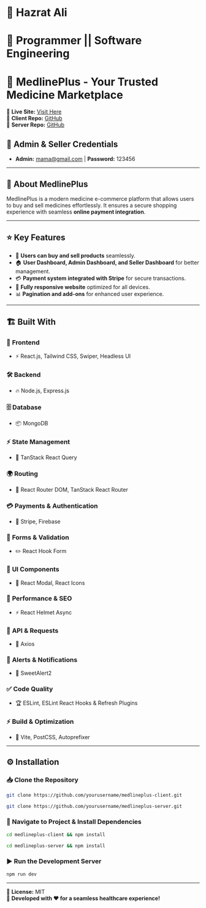 # 🍘 Hazrat Ali

# 🍩 Programmer || Software Engineering

# 🌿 MedlinePlus - Your Trusted Medicine Marketplace

🔗 **Live Site:** [Visit Here]()  
🔗 **Client Repo:** [GitHub]()  
🔗 **Server Repo:** [GitHub]()  

## 🔑 Admin & Seller Credentials
- **Admin:** mama@gmail.com | **Password:** 123456  


---

## 🚀 About MedlinePlus
MedlinePlus is a modern medicine e-commerce platform that allows users to buy and sell medicines effortlessly. It ensures a secure shopping experience with seamless **online payment integration**.

---
## ⭐ Key Features
- 🛒 **Users can buy and sell products** seamlessly.
- 🏠 **User Dashboard, Admin Dashboard, and Seller Dashboard** for better management.
- 💳 **Payment system integrated with Stripe** for secure transactions.
- 📱 **Fully responsive website** optimized for all devices.
- 📊 **Pagination and add-ons** for enhanced user experience.

---

## 🏗️ Built With

### 🎨 **Frontend**
- ⚡ React.js, Tailwind CSS, Swiper, Headless UI

### 🛠 **Backend**
- 🔥 Node.js, Express.js

### 🗄 **Database**
- 📦 MongoDB

### ⚡ **State Management**
- 🔄 TanStack React Query

### 🌍 **Routing**
- 🏃 React Router DOM, TanStack React Router

### 💳 **Payments & Authentication**
- 🔐 Stripe, Firebase

### 📩 **Forms & Validation**
- ✏️ React Hook Form

### 🎨 **UI Components**
- 🔲 React Modal, React Icons

### 🚀 **Performance & SEO**
- ⚡ React Helmet Async

### 🔗 **API & Requests**
- 🔄 Axios

### 🎉 **Alerts & Notifications**
- 🎊 SweetAlert2

### ✅ **Code Quality**
- 🏆 ESLint, ESLint React Hooks & Refresh Plugins

### ⚡ **Build & Optimization**
- 🚀 Vite, PostCSS, Autoprefixer

---

## ⚙️ Installation

### 📥 Clone the Repository
```bash
git clone https://github.com/yourusername/medlineplus-client.git
```
```bash
git clone https://github.com/yourusername/medlineplus-server.git
```

### 📌 Navigate to Project & Install Dependencies
```bash
cd medlineplus-client && npm install
```
```bash
cd medlineplus-server && npm install
```

### ▶️ Run the Development Server
```bash
npm run dev
```

---

📜 **License:** MIT  
🚀 **Developed with ❤️ for a seamless healthcare experience!**

